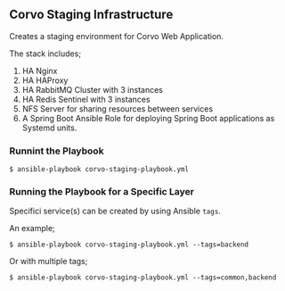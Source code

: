 ## Corvo Staging Infrastructure

Creates a staging environment for Corvo Web Application.

The stack includes;
1. HA Nginx
2. HA HAProxy
3. HA RabbitMQ Cluster with 3 instances
4. HA Redis Sentinel with 3 instances
5. NFS Server for sharing resources between services
6. A Spring Boot Ansible Role for deploying Spring Boot applications as Systemd units.

### Runnint the Playbook
```
$ ansible-playbook corvo-staging-playbook.yml
```

### Running the Playbook for a Specific Layer

Specifici service(s) can be created by using Ansible `tags`.

An example;
```
$ ansible-playbook corvo-staging-playbook.yml --tags=backend
```

Or with multiple tags;
```
$ ansible-playbook corvo-staging-playbook.yml --tags=common,backend
```
